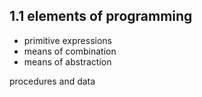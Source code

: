 ## 1.1 elements of programming
- primitive expressions
- means of combination
- means of abstraction

procedures and data
